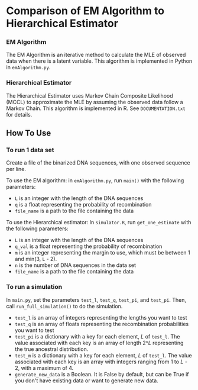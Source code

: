 # Comparison of EM Algorithm to Hierarchical Estimator

### EM Algorithm

The EM Algorithm is an iterative method to calculate the MLE
of observed data when there is a latent variable. This
algorithm is implemented in Python in `emAlgorithm.py`.

### Hierarchical Estimator

The Hierarchical Estimator uses Markov Chain Composite
Likelihood (MCCL) to approximate the MLE by assuming the
observed data follow a Markov Chain. This algorithm is
implemented in R. See `DOCUMENTATION.txt` for details.


## How To Use

### To run 1 data set

Create a file of the binarized DNA sequences, with one observed
sequence per line. 

To use the EM algorithm: in `emAlgorithm.py`, run `main()` with 
the following parameters:
- `L` is an integer with the length of the DNA sequences
- `q` is a float representing the probability of recombination
- `file_name` is a path to the file containing the data

To use the Hierarchical estimator: In `simulator.R`, run 
`get_one_estimate` with the following parameters:
- `L` is an integer with the length of the DNA sequences
- `q_val` is a float representing the probability of recombination
- `m` is an integer representing the margin to use, which must be 
between 1 and min(3, `L` - 2).
- `n` is the number of DNA sequences in the data set
- `file_name` is a path to the file containing the data

### To run a simulation

In `main.py`, set the parameters `test_l`, `test_q`, `test_pi`, and
`test_pi`. Then, call `run_full_simulation()` to do the simulation. 
- `test_l` is an array of integers representing the lengths you
want to test
- `test_q` is an array of floats representing the recombination
probabilities you want to test
- `test_pi` is a dictionary with a key for each element, *L* of 
`test_l`. The value associated with each key is an array of length
2^*L* representing the true ancestral distribution.
- `test_m` is a dictionary with a key for each element, *L* of 
`test_l`. The value associated with each key is an array with integers
ranging from 1 to *L -* 2, with a maximum of 4.
- `generate_new_data` is a Boolean. It is False by default, but can be 
True if you don't have existing data or want to generate new data.